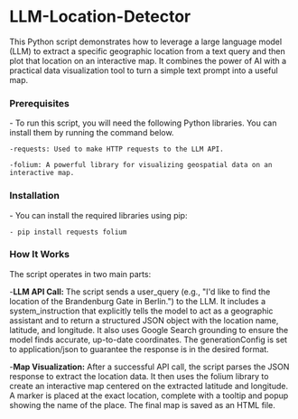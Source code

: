 # LLM-Location-Detector

This Python script demonstrates how to leverage a large language model (LLM) to extract a specific geographic location from a text query and then plot that location on an interactive map. It combines the power of AI with a practical data visualization tool to turn a simple text prompt into a useful map.

<h3>Prerequisites</h3>
- To run this script, you will need the following Python libraries. You can install them by running the command below.

    -requests: Used to make HTTP requests to the LLM API.
    
    -folium: A powerful library for visualizing geospatial data on an interactive map.


<h3>Installation</h3>
- You can install the required libraries using pip:

    - pip install requests folium

    
<h3>How It Works</h3>
The script operates in two main parts:
  
  -**LLM API Call:** The script sends a user_query (e.g., "I'd like to find the location of the Brandenburg Gate in Berlin.") to the LLM. 
     It includes a system_instruction that explicitly tells the model to act as a geographic assistant and to return a structured JSON object with the location name, latitude, and longitude. 
     It also uses Google Search grounding to ensure the model finds accurate, up-to-date coordinates. The generationConfig is set to application/json to guarantee the response is in the desired format.

  -**Map Visualization:**  After a successful API call, the script parses the JSON response to extract the location data.
    It then uses the folium library to create an interactive map centered on the extracted latitude and longitude.
    A marker is placed at the exact location, complete with a tooltip and popup showing the name of the place.
    The final map is saved as an HTML file.
